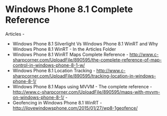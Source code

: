 # Windows Phone 8.1 Complete Reference
Articles -

* Windows Phone 8.1 Silverlight Vs Windows Phone 8.1 WinRT and Why Windows Phone 8.1 WinRT - In the Articles Folder
* Windows Phone 8.1 WinRT Maps Complete Reference - http://www.c-sharpcorner.com/UploadFile/890595/the-complete-reference-of-map-control-in-windows-phone-8-1-w/
* Windows Phone 8.1 Location Tracking - http://www.c-sharpcorner.com/UploadFile/890595/tracking-location-in-windows-phone-8-1/
* Windows Phone 8.1 Maps using MVVM - The complete reference - http://www.c-sharpcorner.com/UploadFile/890595/maps-with-mvvm-on-windows-phone-8-1/ -
* Geofencing in Windows Phone 8.1 WinRT - http://ilovewindowsphone.com/2015/01/27/wp8-1geofence/

